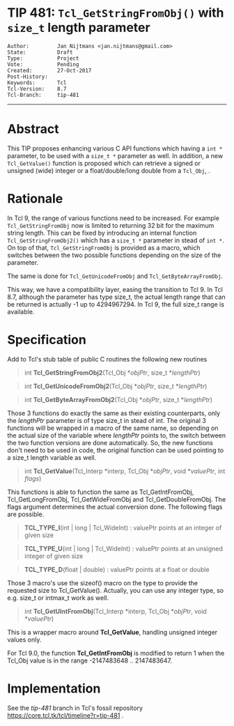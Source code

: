 # TIP 481: `Tcl_GetStringFromObj()` with `size_t` length parameter
	Author:         Jan Nijtmans <jan.nijtmans@gmail.com>
	State:          Draft
	Type:           Project
	Vote:           Pending
	Created:        27-Oct-2017
	Post-History:
	Keywords:       Tcl
	Tcl-Version:    8.7
	Tcl-Branch:     tip-481
-----
# Abstract

This TIP proposes enhancing various C API functions which having a `int *` parameter,
to be used with a `size_t *` parameter as well. In addition, a new `Tcl_GetValue()`
function is proposed which can retrieve a signed or unsigned (wide) integer or a
float/double/long double from a `Tcl_Obj`, .

# Rationale

In Tcl 9, the range of various functions need to be increased. For example
`Tcl_GetStringFromObj` now is limited to returning 32 bit for the maximum
string length. This can be fixed by introducing an internal function
`Tcl_GetStringFromObj2()` which has a `size_t *` parameter in stead of `int *`.
On top of that, `Tcl_GetStringFromObj` is provided as a macro, which switches
between the two possible functions depending on the size of the parameter.

The same is done for `Tcl_GetUnicodeFromObj` and `Tcl_GetByteArrayFromObj`.

This way, we have a compatibility layer, easing the transition to Tcl 9.
In Tcl 8.7, although the parameter has type size\_t, the actual length range
that can be returned is actually -1 up to 4294967294. In Tcl 9, the full
size\_t range is available.

# Specification

Add to Tcl's stub table of public C routines the following new routines

 > int **Tcl\_GetStringFromObj2**\(Tcl\_Obj \*_objPtr_, size\_t \*_lengthPtr_\)

 > int **Tcl\_GetUnicodeFromObj2**\(Tcl\_Obj \*_objPtr_, size\_t \*_lengthPtr_\)

 > int **Tcl\_GetByteArrayFromObj2**\(Tcl\_Obj \*_objPtr_, size\_t \*_lengthPtr_\)

Those 3 functions do exactly the same as their existing counterparts, only the _lengthPtr_
parameter is of type size\_t in stead of int. The original 3 functions will be wrapped in
a macro of the same name, so depending on the actual size of the variable where _lengthPtr_
points to, the switch between the two function versions are done automatically. So, the
new functions don't need to be used in code, the original function can be used pointing to
a size_t length variable as well.

 > int **Tcl\_GetValue**\(Tcl\_Interp \*interp, Tcl\_Obj \*_objPtr_, void \*_valuePtr_, int _flags_\)

This functions is able to function the same as Tcl\_GetIntFromObj, Tcl\_GetLongFromObj,
Tcl\_GetWideFromObj and Tcl\_GetDoubleFromObj. The flags argument determines the actual
conversion done. The following flags are possible.

 > **TCL\_TYPE\_I**(int \| long \| Tcl_WideInt) :  valuePtr points at an integer of given size
 
 > **TCL\_TYPE\_U**(int \| long \| Tcl_WideInt) :  valuePtr points at an unsigned integer of given size
 
 > **TCL\_TYPE\_D**(float \| double) : valuePtr points at a float or double

Those 3 macro's use the sizeof() macro on the type to provide the requested size to Tcl\_GetValue(). Actually,
you can use any integer type, so e.g. size\_t or intmax\_t work as well.
  
 > int **Tcl\_GetUIntFromObj**\(Tcl\_Interp \*interp, Tcl\_Obj \*_objPtr_, void \*_valuePtr_\)

This is a wrapper macro around **Tcl\_GetValue**, handling unsigned integer values only.

For Tcl 9.0, the function **Tcl\_GetIntFromObj** is modified to return 1 when the Tcl\_Obj
value is in the range -2147483648 .. 2147483647.

# Implementation

See the _tip-481_ branch in Tcl's fossil repository
<https://core.tcl.tk/tcl/timeline?r=tip-481> .

